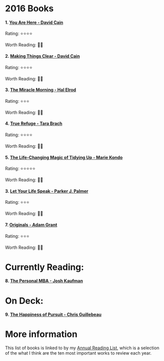 # 2016 Books

#### 1. [You Are Here - David Cain](http://www.raptitude.com/gravity-landing/you-are-here-a-modern-persons-guide-to-living-in-the-present/)

Rating: ⭐️⭐️⭐️⭐️

Worth Reading: 👍🏼

#### 2. [Making Things Clear - David Cain](http://www.raptitude.com/gravity-landing/you-are-here-a-modern-persons-guide-to-living-in-the-present/)

Rating: ⭐️⭐️⭐️⭐️

Worth Reading: 👍🏼

#### 3. [The Miracle Morning - Hal Elrod](http://halelrod.com/books/)

Rating: ⭐️⭐️⭐️

Worth Reading: 👍🏼

#### 4. [True Refuge - Tara Brach](https://www.tarabrach.com/books-cds/)

Rating: ⭐️⭐️⭐️⭐️

Worth Reading: 👍🏼

#### 5. [The Life-Changing Magic of Tidying Up - Marie Kondo](http://www.tidyingup.com)

Rating: ⭐️⭐️⭐️⭐️⭐️

Worth Reading: 👍🏼

#### 3. [Let Your Life Speak - Parker J. Palmer](http://letyourlifespeak.com)

Rating: ⭐️⭐️⭐️

Worth Reading: 👍🏼

#### 7. [Originals - Adam Grant](http://www.adamgrant.net/#!originals/c1ckh)

Rating: ⭐️⭐️⭐️

Worth Reading: 👍🏼

# Currently Reading:

#### 8. [The Personal MBA - Josh Kaufman](https://personalmba.com)

# On Deck:

#### 9. [The Happiness of Pursuit - Chris Guillebeau](http://chrisguillebeau.com/books/)

# More information

This list of books is linked to by my [Annual Reading List](https://github.com/davidskeck/Annual-Reading-List), which is a selection of the what I think are the ten most important works to review each year.